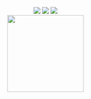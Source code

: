 <div align="center">
  <a href="(https://www.linkedin.com/in/camille-oliveira-2b3b052ab/)" target="_blank"><img src="https://img.shields.io/badge/LinkedIn-0077B5?style=for-the-badge&logo=linkedin&logoColor=white" target="_blank"></a>
  <a href="mailto:cmille2004@gmail.com"><img src="https://img.shields.io/badge/Gmail-D14836?style=for-the-badge&logo=gmail&logoColor=white" target="_blank"></a>
  <a href="https://www.instagram.com/camis.silva0?utm_source=ig_web_button_share_sheet&igsh=ZDNlZDc0MzIxNw==" target="_blank"><img src="https://img.shields.io/badge/Instagram-E4405F?style=for-the-badge&logo=instagram&logoColor=white" target="_blank"></a>
</div>

<div align="center">
  <a href="https://github.com/SEU-NOME-DE-USUARIO">
  <img height="180em" src="https://github-readme-stats.vercel.app/api?username=SEU-NOME-DE-USUARIO&show_icons=true&theme=dracula&include_all_commits=true&count_private=true"/>
</div>
